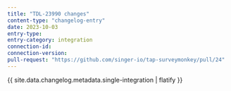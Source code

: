 ```yaml
---
title: "TDL-23990 changes"
content-type: "changelog-entry"
date: 2023-10-03
entry-type: 
entry-category: integration
connection-id: 
connection-version: 
pull-request: "https://github.com/singer-io/tap-surveymonkey/pull/24"
---
```

{{ site.data.changelog.metadata.single-integration | flatify }}